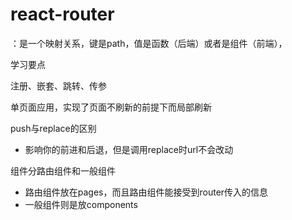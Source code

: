 # react-router

：是一个映射关系，键是path，值是函数（后端）或者是组件（前端），

学习要点

注册、嵌套、跳转、传参

单页面应用，实现了页面不刷新的前提下而局部刷新

push与replace的区别

- 影响你的前进和后退，但是调用replace时url不会改动

组件分路由组件和一般组件

- 路由组件放在pages，而且路由组件能接受到router传入的信息
- 一般组件则是放components